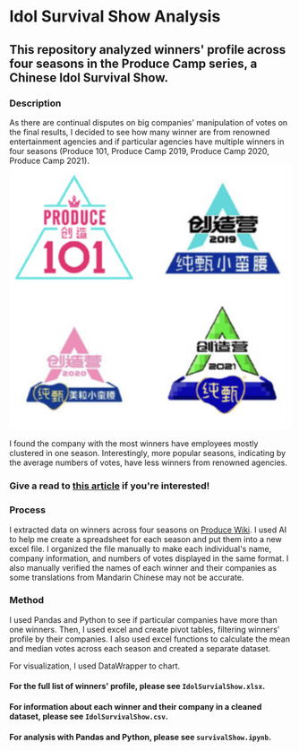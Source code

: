 # Idol Survival Show Analysis 
## This repository analyzed winners' profile across four seasons in the Produce Camp series, a Chinese Idol Survival Show.

### Description
As there are continual disputes on big companies' manipulation of votes on the final results, I decided to see how many winner are from renowned entertainment agencies and if particular agencies have multiple winners in four seasons (Produce 101, Produce Camp 2019, Produce Camp 2020, Produce Camp 2021).
![logos](logos.png)

I found the company with the most winners have employees mostly clustered in one season. Interestingly, more popular seasons, indicating by the average numbers of votes, have less winners from renowned agencies.

### **Give a read to [this article](https://kristen-shen.github.io/idol_show/) if you're interested!** 

### Process
I extracted data on winners across four seasons on [Produce Wiki](https://produce-camp.fandom.com/wiki/Produce_Camp_Wiki). I used AI to help me create a spreadsheet for each season and put them into a new excel file. I organized the file manually to make each individual's name, company information, and numbers of votes displayed in the same format. I also manually verified the names of each winner and their companies as some translations from Mandarin Chinese may not be accurate.

### Method
I used Pandas and Python to see if particular companies have more than one winners. Then, I used excel and create pivot tables, filtering winners' profile by their companies. I also used excel functions to calculate the mean and median votes across each season and created a separate dataset.

For visualization, I used DataWrapper to chart.

#### For the full list of winners' profile, please see `IdolSurvialShow.xlsx`.
#### For information about each winner and their company in a cleaned dataset, please see `IdolSurvivalShow.csv`.
#### For analysis with Pandas and Python, please see `survivalShow.ipynb`.